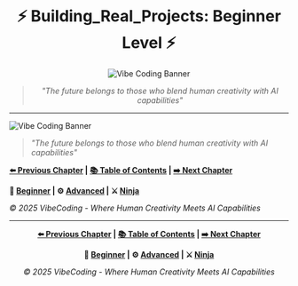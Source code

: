 <div align="center">

# ⚡ Building_Real_Projects: Beginner Level ⚡

</div>

<div align="center">

![Vibe Coding Banner](https://i.imgur.com/XYZ123.png)

</div>

<div align="center">

> *"The future belongs to those who blend human creativity with AI capabilities"*

</div>

---




![Vibe Coding Banner](https://i.imgur.com/XYZ123.png)



> *"The future belongs to those who blend human creativity with AI capabilities"*





**[⬅️ Previous Chapter](../Chapter_02_*) | [📚 Table of Contents](../../README.md) | [➡️ Next Chapter](../Chapter_04_*)**



**🔰 [Beginner](./Chapter_03_Beginner.md) | ⚙️ [Advanced](./Chapter_03_Advanced.md) | ⚔️ [Ninja](./Chapter_03_Ninja.md)**



*© 2025 VibeCoding - Where Human Creativity Meets AI Capabilities*


---

<div align="center">

**[⬅️ Previous Chapter](../Chapter_02_*) | [📚 Table of Contents](../../README.md) | [➡️ Next Chapter](../Chapter_04_*)**

</div>

<div align="center">

**🔰 [Beginner](./Chapter_03_Beginner.md) | ⚙️ [Advanced](./Chapter_03_Advanced.md) | ⚔️ [Ninja](./Chapter_03_Ninja.md)**

</div>

<div align="center">

*© 2025 VibeCoding - Where Human Creativity Meets AI Capabilities*

</div>

